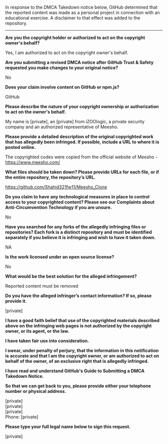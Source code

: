 In response to the DMCA Takedown notice below, GitHub determined that the reported content was made as a personal project in connection with an educational exercise. A disclaimer to that effect was added to the repository.

---

**Are you the copyright holder or authorized to act on the copyright owner's behalf?**

Yes, I am authorized to act on the copyright owner's behalf.

**Are you submitting a revised DMCA notice after GitHub Trust & Safety requested you make changes to your original notice?**

No

**Does your claim involve content on GitHub or npm.js?**

GitHub

**Please describe the nature of your copyright ownership or authorization to act on the owner's behalf.**

My name is [private], an [private] from iZOOlogic, a private security company and an authorized representative of Meesho. 

**Please provide a detailed description of the original copyrighted work that has allegedly been infringed. If possible, include a URL to where it is posted online.**

The copyrighted codes were copied from the official website of Meesho - https://www.meesho.com/

**What files should be taken down? Please provide URLs for each file, or if the entire repository, the repository’s URL.**

https://github.com/Shahid321fw11/Meesho_Clone

**Do you claim to have any technological measures in place to control access to your copyrighted content? Please see our Complaints about Anti-Circumvention Technology if you are unsure.**

No

**Have you searched for any forks of the allegedly infringing files or repositories? Each fork is a distinct repository and must be identified separately if you believe it is infringing and wish to have it taken down.**

NA

**Is the work licensed under an open source license?**

No

**What would be the best solution for the alleged infringement?**

Reported content must be removed

**Do you have the alleged infringer’s contact information? If so, please provide it.**

[private]  

**I have a good faith belief that use of the copyrighted materials described above on the infringing web pages is not authorized by the copyright owner, or its agent, or the law.**

**I have taken fair use into consideration.**

**I swear, under penalty of perjury, that the information in this notification is accurate and that I am the copyright owner, or am authorized to act on behalf of the owner, of an exclusive right that is allegedly infringed.**

**I have read and understand GitHub's Guide to Submitting a DMCA Takedown Notice.**

**So that we can get back to you, please provide either your telephone number or physical address.**

[private]  
[private]  
[private]  
Phone: [private]  

**Please type your full legal name below to sign this request.**

[private]  
